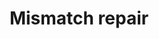 ---
annotations:
- id: PW:0000662
  parent: regulatory pathway
  type: Pathway Ontology
  value: mismatch repair pathway
authors:
- MaintBot
- Thomas
- Khanspers
- Ddigles
description: 'DNA mismatch repair is a system for recognizing and repairing erroneous
  insertion, deletion and mis-incorporation of bases that can arise during DNA replication
  and recombination, as well as repairing some forms of DNA damage  Source: [[wikipedia:DNA_mismatch_repair|wikipedia]].'
last-edited: 2013-07-08
organisms:
- Gallus gallus
redirect_from:
- /index.php/Pathway:WP802
- /instance/WP802
- /instance/WP802_r68820
revision: r68820
schema-jsonld:
- '@context': https://schema.org/
  '@id': https://wikipathways.github.io/pathways/WP802.html
  '@type': Dataset
  creator:
    '@type': Organization
    name: WikiPathways
  description: 'DNA mismatch repair is a system for recognizing and repairing erroneous
    insertion, deletion and mis-incorporation of bases that can arise during DNA replication
    and recombination, as well as repairing some forms of DNA damage  Source: [[wikipedia:DNA_mismatch_repair|wikipedia]].'
  keywords:
  - EXO1
  - MLH1
  - MSH6
  - PCNA_CHICK
  - Q76FQ4_CHICK
  - RFA1_CHICK
  - RFC1
  - XR_026966.1
  license: CC0
  name: Mismatch repair
seo: CreativeWork
title: Mismatch repair
wpid: WP802
---